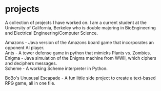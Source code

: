 # projects
A collection of projects I have worked on.
I am a current student at the University of California, Berkeley who is double majoring in BioEngineering and Electrical Engineering/Computer Science.

Amazons - Java version of the Amazons board game that incorporates an opponent AI player. \
Ants - A tower defense game in python that mimicks Plants vs. Zombies. \
Enigma - Java simulation of the Enigma machine from WWII, which ciphers and deciphers messages. \
Scheme - A working Scheme interpreter in Python.

BoBo's Unususal Escapade - A fun little side project to create a text-based RPG game, all in one file. 
